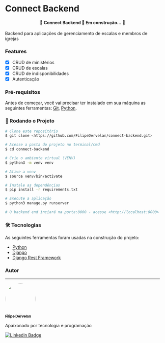 # Connect Backend

<h4 align="center"> 
	🚧  Connect Backend 🚀 Em construção...  🚧
</h4>

<p>Backend para aplicações de gerenciamento de escalas e membros de igrejas</p>

### Features

- [x] CRUD de ministérios
- [x] CRUD de escalas
- [x] CRUD de indisponibilidades
- [x] Autenticação

### Pré-requisitos

Antes de começar, você vai precisar ter instalado em sua máquina as seguintes ferramentas:
[Git](https://git-scm.com), [Python](https://www.python.org/downloads/). 

### 🎲 Rodando o Projeto

```bash
# Clone este repositório
$ git clone <https://github.com/FilipeDervelan/connect-backend.git>

# Acesse a pasta do projeto no terminal/cmd
$ cd connect-backend

# Crie o ambiente virtual (VENV)
$ python3 -m venv venv

# Ative a venv
$ source venv/bin/activate

# Instale as dependências
$ pip install -r requirements.txt

# Execute a aplicação
$ python3 manage.py runserver

# O backend end inciará na porta:8000 - acesse <http://localhost:8000>
```

### 🛠 Tecnologias

As seguintes ferramentas foram usadas na construção do projeto:

- [Python](https://www.python.org/)
- [Django](https://www.djangoproject.com/)
- [Django Rest Framework](https://www.django-rest-framework.org/)

### Autor
---

<a href="https://www.linkedin.com/in/filipedervelan/">
 <img style="border-radius: 50%;" src="https://avatars.githubusercontent.com/u/100243045?v=4" width="100px;" alt=""/>
 <br />
 <sub><b>Filipe Dervelan</b></sub>
</a>


Apaixonado por tecnologia e programação

[![Linkedin Badge](https://img.shields.io/badge/-Filipe-blue?style=flat-square&logo=Linkedin&logoColor=white&link=https://www.linkedin.com/in/filipedervelan/)](https://www.linkedin.com/in/filipedervelan/) 
